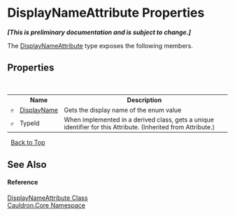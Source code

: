 # DisplayNameAttribute Properties
 _**\[This is preliminary documentation and is subject to change.\]**_

The <a href="T_Cauldron_Core_DisplayNameAttribute">DisplayNameAttribute</a> type exposes the following members.


## Properties
&nbsp;<table><tr><th></th><th>Name</th><th>Description</th></tr><tr><td>![Public property](media/pubproperty.gif "Public property")</td><td><a href="P_Cauldron_Core_DisplayNameAttribute_DisplayName">DisplayName</a></td><td>
Gets the display name of the enum value</td></tr><tr><td>![Public property](media/pubproperty.gif "Public property")</td><td>TypeId</td><td>
When implemented in a derived class, gets a unique identifier for this Attribute.
 (Inherited from Attribute.)</td></tr></table>&nbsp;
<a href="#displaynameattribute-properties">Back to Top</a>

## See Also


#### Reference
<a href="T_Cauldron_Core_DisplayNameAttribute">DisplayNameAttribute Class</a><br /><a href="N_Cauldron_Core">Cauldron.Core Namespace</a><br />